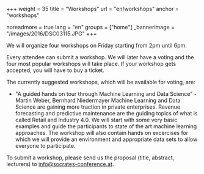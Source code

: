 +++
weight = 35
title = "Workshops"
url = "en/workshops"
anchor = "workshops"

noreadmore = true
lang = "en"
groups = ["home"]
_bannerimage = "/images/2016/DSC03115.JPG"
+++

We will organize four workshops on Friday starting from 2pm until 6pm. 

Every attendee can submit a workshop. We will later have a voting and the four most popular workshops will take place. 
If your workshop gets accepted, you will have to buy a ticket.

The currently suggested workshops, which will be available for voting, are:
* "A guided hands on tour through Machine Learning and Data Science" - Martin Weber, Bernhard Niedermayer
   Machine Learning and Data Science are gaining more traction in private enterprises. Revenue forecasting and predictive maintenance are the guiding topics of what is called Retail and Industry 4.0. We will start with some very basic examples and guide the participants to state of the art machine learning approaches. The workshop will also contain hands on excercises for which we will provide an environment and appropriate data sets to allow everyone to participate. 

To submit a workshop, please send us the proposal (title, abstract, lecturers) to [info@socrates-conference.at](mailto:info@socrates-conference.at).

<!--more-->
